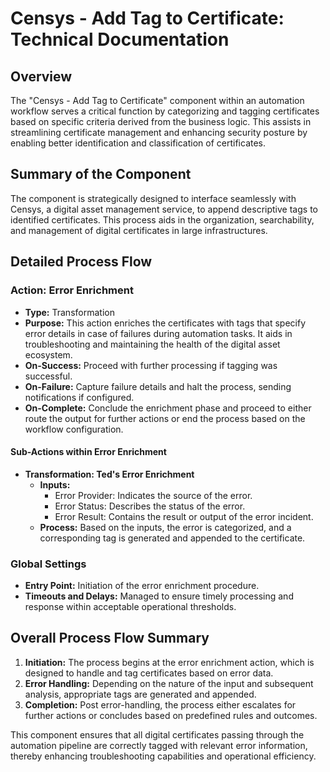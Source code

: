 # Censys - Add Tag to Certificate: Technical Documentation

## Overview
The "Censys - Add Tag to Certificate" component within an automation workflow serves a critical function by categorizing and tagging certificates based on specific criteria derived from the business logic. This assists in streamlining certificate management and enhancing security posture by enabling better identification and classification of certificates.

## Summary of the Component
The component is strategically designed to interface seamlessly with Censys, a digital asset management service, to append descriptive tags to identified certificates. This process aids in the organization, searchability, and management of digital certificates in large infrastructures.

## Detailed Process Flow
### Action: Error Enrichment
- **Type:** Transformation
- **Purpose:** This action enriches the certificates with tags that specify error details in case of failures during automation tasks. It aids in troubleshooting and maintaining the health of the digital asset ecosystem.
- **On-Success:** Proceed with further processing if tagging was successful.
- **On-Failure:** Capture failure details and halt the process, sending notifications if configured.
- **On-Complete:** Conclude the enrichment phase and proceed to either route the output for further actions or end the process based on the workflow configuration.

#### Sub-Actions within Error Enrichment
- **Transformation: Ted's Error Enrichment**
  - **Inputs:** 
    - Error Provider: Indicates the source of the error.
    - Error Status: Describes the status of the error.
    - Error Result: Contains the result or output of the error incident.
  - **Process:** Based on the inputs, the error is categorized, and a corresponding tag is generated and appended to the certificate.

### Global Settings
- **Entry Point:** Initiation of the error enrichment procedure.
- **Timeouts and Delays:** Managed to ensure timely processing and response within acceptable operational thresholds.

## Overall Process Flow Summary
1. **Initiation:** The process begins at the error enrichment action, which is designed to handle and tag certificates based on error data.
2. **Error Handling:** Depending on the nature of the input and subsequent analysis, appropriate tags are generated and appended.
3. **Completion:** Post error-handling, the process either escalates for further actions or concludes based on predefined rules and outcomes.

This component ensures that all digital certificates passing through the automation pipeline are correctly tagged with relevant error information, thereby enhancing troubleshooting capabilities and operational efficiency.

